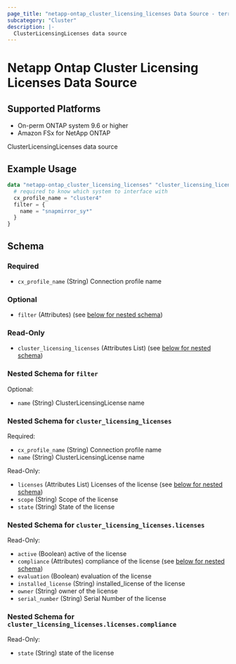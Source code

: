 ```yaml
---
page_title: "netapp-ontap_cluster_licensing_licenses Data Source - terraform-provider-netapp-ontap"
subcategory: "Cluster"
description: |-
  ClusterLicensingLicenses data source
---
```


# Netapp Ontap Cluster Licensing Licenses Data Source

## Supported Platforms
* On-perm ONTAP system 9.6 or higher
* Amazon FSx for NetApp ONTAP

ClusterLicensingLicenses data source
## Example Usage
```terraform
data "netapp-ontap_cluster_licensing_licenses" "cluster_licensing_licenses" {
  # required to know which system to interface with
  cx_profile_name = "cluster4"
  filter = {
    name = "snapmirror_sy*"
  }
}

```

<!-- schema generated by tfplugindocs -->
## Schema

### Required

- `cx_profile_name` (String) Connection profile name

### Optional

- `filter` (Attributes) (see [below for nested schema](#nestedatt--filter))

### Read-Only

- `cluster_licensing_licenses` (Attributes List) (see [below for nested schema](#nestedatt--cluster_licensing_licenses))

<a id="nestedatt--filter"></a>
### Nested Schema for `filter`

Optional:

- `name` (String) ClusterLicensingLicense name


<a id="nestedatt--cluster_licensing_licenses"></a>
### Nested Schema for `cluster_licensing_licenses`

Required:

- `cx_profile_name` (String) Connection profile name
- `name` (String) ClusterLicensingLicense name

Read-Only:

- `licenses` (Attributes List) Licenses of the license (see [below for nested schema](#nestedatt--cluster_licensing_licenses--licenses))
- `scope` (String) Scope of the license
- `state` (String) State of the license

<a id="nestedatt--cluster_licensing_licenses--licenses"></a>
### Nested Schema for `cluster_licensing_licenses.licenses`

Read-Only:

- `active` (Boolean) active of the license
- `compliance` (Attributes) compliance of the license (see [below for nested schema](#nestedatt--cluster_licensing_licenses--licenses--compliance))
- `evaluation` (Boolean) evaluation of the license
- `installed_license` (String) installed_license of the license
- `owner` (String) owner of the license
- `serial_number` (String) Serial Number of the license

<a id="nestedatt--cluster_licensing_licenses--licenses--compliance"></a>
### Nested Schema for `cluster_licensing_licenses.licenses.compliance`

Read-Only:

- `state` (String) state of the license


